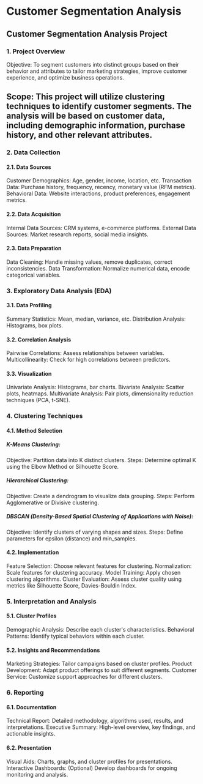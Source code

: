 # Customer Segmentation Analysis

## Customer Segmentation Analysis Project
### 1. Project Overview
Objective: To segment customers into distinct groups based on their behavior and attributes to tailor marketing strategies, improve customer experience, and optimize business operations.

## Scope: This project will utilize clustering techniques to identify customer segments. The analysis will be based on customer data, including demographic information, purchase history, and other relevant attributes.

### 2. Data Collection
#### 2.1. Data Sources
Customer Demographics: Age, gender, income, location, etc.
Transaction Data: Purchase history, frequency, recency, monetary value (RFM metrics).
Behavioral Data: Website interactions, product preferences, engagement metrics.
#### 2.2. Data Acquisition
Internal Data Sources: CRM systems, e-commerce platforms.
External Data Sources: Market research reports, social media insights.
#### 2.3. Data Preparation
Data Cleaning: Handle missing values, remove duplicates, correct inconsistencies.
Data Transformation: Normalize numerical data, encode categorical variables.

### 3. Exploratory Data Analysis (EDA)
#### 3.1. Data Profiling
Summary Statistics: Mean, median, variance, etc.
Distribution Analysis: Histograms, box plots.
#### 3.2. Correlation Analysis
Pairwise Correlations: Assess relationships between variables.
Multicollinearity: Check for high correlations between predictors.
#### 3.3. Visualization
Univariate Analysis: Histograms, bar charts.
Bivariate Analysis: Scatter plots, heatmaps.
Multivariate Analysis: Pair plots, dimensionality reduction techniques (PCA, t-SNE).
### 4. Clustering Techniques
#### 4.1. Method Selection
##### K-Means Clustering:

Objective: Partition data into K distinct clusters.
Steps: Determine optimal K using the Elbow Method or Silhouette Score.

##### Hierarchical Clustering:

Objective: Create a dendrogram to visualize data grouping.
Steps: Perform Agglomerative or Divisive clustering.

##### DBSCAN (Density-Based Spatial Clustering of Applications with Noise):

Objective: Identify clusters of varying shapes and sizes.
Steps: Define parameters for epsilon (distance) and min_samples.

#### 4.2. Implementation
Feature Selection: Choose relevant features for clustering.
Normalization: Scale features for clustering accuracy.
Model Training: Apply chosen clustering algorithms.
Cluster Evaluation: Assess cluster quality using metrics like Silhouette Score, Davies-Bouldin Index.
### 5. Interpretation and Analysis
#### 5.1. Cluster Profiles
Demographic Analysis: Describe each cluster's characteristics.
Behavioral Patterns: Identify typical behaviors within each cluster.
#### 5.2. Insights and Recommendations
Marketing Strategies: Tailor campaigns based on cluster profiles.
Product Development: Adapt product offerings to suit different segments.
Customer Service: Customize support approaches for different clusters.
### 6. Reporting
#### 6.1. Documentation
Technical Report: Detailed methodology, algorithms used, results, and interpretations.
Executive Summary: High-level overview, key findings, and actionable insights.
#### 6.2. Presentation
Visual Aids: Charts, graphs, and cluster profiles for presentations.
Interactive Dashboards: (Optional) Develop dashboards for ongoing monitoring and analysis.
